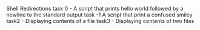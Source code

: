Shell Redirections
task 0 - A script that prints hello world followed by a newline to the standard output
task -1 A script that print a confused smiley
task2 - Displaying contents of a file
task3 - Displaying contents of two files
